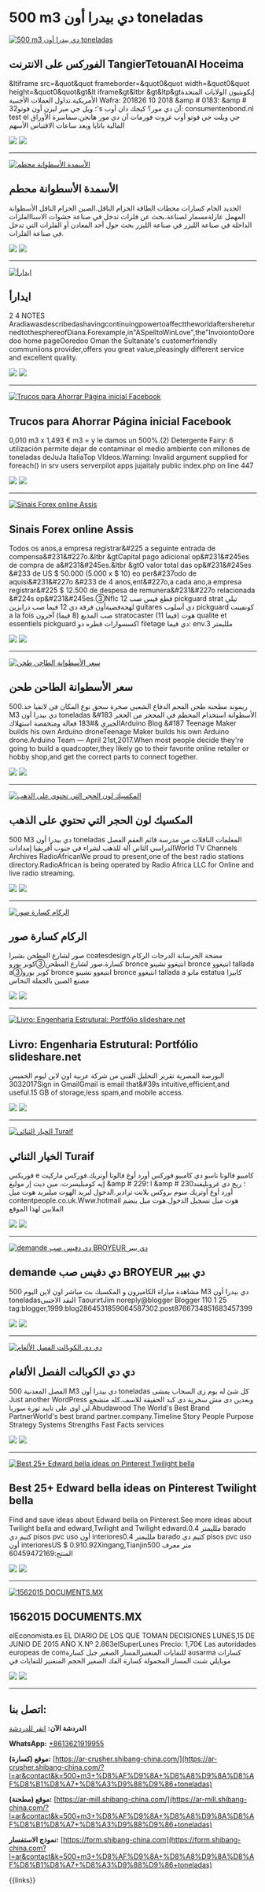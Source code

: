 # 500 m3 دي بيدرا أون toneladas

<a href="https://swt.shibang-china.com/?n=lxq&l=ar&img&k=500+m3+%D8%AF%D9%8A+%D8%A8%D9%8A%D8%AF%D8%B1%D8%A7+%D8%A3%D9%88%D9%86+toneladas" target="_blank">![500 m3 دي بيدرا أون toneladas](http://static.shibang-china.com/all-800x300/883.jpg)</a>

## الفوركس على الانترنت TangierTetouanAl Hoceima
&ltiframe src=&quot&quot frameborder=&quot0&quot width=&quot0&quot height=&quot0&quot&gt&lt iframe&gt&ltbr &gt&ltp&gtإيكوبتيون الولايات المتحدة الأمريكية.تداول العملات الأجنبية Wafra: 201826 10 2018 &amp # 0183؛ &amp # 32؛ ويل جي مير ليزن أون فوتو's آن دي مور؟ كيجك دان أوب: consumentenbond.nl test el جي ويلت جي فوتو أوب غروت فورمات آن دي مور هانجن.سماسرة الأوراق المالية باتايا وبعد ساعات الاقتباس الأسهم


<a href="https://whatsapp.shibangsoft.com/WhatsApp.php" target="_blank" title="WhatsApp">![](http://static.shibang-china.com/icon/whatsapp.png)</a> <a href="https://swt.shibang-china.com/?n=lxq&l=ar&icon&k=500+m3+%D8%AF%D9%8A+%D8%A8%D9%8A%D8%AF%D8%B1%D8%A7+%D8%A3%D9%88%D9%86+toneladas" target="_blank">![](http://static.shibang-china.com/icon/chat-ar.png)</a>

---

<a href="https://swt.shibang-china.com/?n=lxq&l=ar&img&k=500+m3+%D8%AF%D9%8A+%D8%A8%D9%8A%D8%AF%D8%B1%D8%A7+%D8%A3%D9%88%D9%86+toneladas" target="_blank">![الأسمدة الأسطوانة محطم](http://static.shibang-china.com/all-800x300/419.jpg)</a>

## الأسمدة الأسطوانة محطم
الحديد الخام كسارات محطات الطاقة الحزام الناقل.الصين الحزام الناقل الأسطوانة المهمل عازلةمسمار لصناعة.بحث عن فلزات تدخل في صناعة حشوات الاسناالفلزات الداخلة في صناعة الليزر في صناعة الليزر بحث حول أحد المعادن أو الفلزات التي تدخل في صناعة الفلزات.


<a href="https://whatsapp.shibangsoft.com/WhatsApp.php" target="_blank" title="WhatsApp">![](http://static.shibang-china.com/icon/whatsapp.png)</a> <a href="https://swt.shibang-china.com/?n=lxq&l=ar&icon&k=500+m3+%D8%AF%D9%8A+%D8%A8%D9%8A%D8%AF%D8%B1%D8%A7+%D8%A3%D9%88%D9%86+toneladas" target="_blank">![](http://static.shibang-china.com/icon/chat-ar.png)</a>

---

<a href="https://swt.shibang-china.com/?n=lxq&l=ar&img&k=500+m3+%D8%AF%D9%8A+%D8%A8%D9%8A%D8%AF%D8%B1%D8%A7+%D8%A3%D9%88%D9%86+toneladas" target="_blank">![ايدارأ](http://static.shibang-china.com/all-800x300/14.jpg)</a>

## ايدارأ
2 4 NOTES AradiawasdescribedashavingcontinuingpowertoaffecttheworldaftershereturnedtothesphereofDiana.Forexample,in"ASpelltoWinLove",the"InvoiontoOoredoo home pageOoredoo Oman the Sultanate's customerfriendly communiions provider,offers you great value,pleasingly different service and excellent quality.


<a href="https://whatsapp.shibangsoft.com/WhatsApp.php" target="_blank" title="WhatsApp">![](http://static.shibang-china.com/icon/whatsapp.png)</a> <a href="https://swt.shibang-china.com/?n=lxq&l=ar&icon&k=500+m3+%D8%AF%D9%8A+%D8%A8%D9%8A%D8%AF%D8%B1%D8%A7+%D8%A3%D9%88%D9%86+toneladas" target="_blank">![](http://static.shibang-china.com/icon/chat-ar.png)</a>

---

<a href="https://swt.shibang-china.com/?n=lxq&l=ar&img&k=500+m3+%D8%AF%D9%8A+%D8%A8%D9%8A%D8%AF%D8%B1%D8%A7+%D8%A3%D9%88%D9%86+toneladas" target="_blank">![Trucos para Ahorrar Página inicial Facebook](http://static.shibang-china.com/all-800x300/1183.jpg)</a>

## Trucos para Ahorrar Página inicial Facebook
0,010 m3 x 1,493 € m3 = y le damos un 500%.(2) Detergente Fairy: 6 utilización permite dejar de contaminar el medio ambiente con millones de toneladas deJuJa ItaliaTop VIdeos.Warning: Invalid argument supplied for foreach() in srv users serverpilot apps jujaitaly public index.php on line 447


<a href="https://whatsapp.shibangsoft.com/WhatsApp.php" target="_blank" title="WhatsApp">![](http://static.shibang-china.com/icon/whatsapp.png)</a> <a href="https://swt.shibang-china.com/?n=lxq&l=ar&icon&k=500+m3+%D8%AF%D9%8A+%D8%A8%D9%8A%D8%AF%D8%B1%D8%A7+%D8%A3%D9%88%D9%86+toneladas" target="_blank">![](http://static.shibang-china.com/icon/chat-ar.png)</a>

---

<a href="https://swt.shibang-china.com/?n=lxq&l=ar&img&k=500+m3+%D8%AF%D9%8A+%D8%A8%D9%8A%D8%AF%D8%B1%D8%A7+%D8%A3%D9%88%D9%86+toneladas" target="_blank">![Sinais Forex online Assis](http://static.shibang-china.com/all-800x300/429.jpg)</a>

## Sinais Forex online Assis
Todos os anos,a empresa registrar&#225 a seguinte entrada de compensa&#231&#227o.&ltbr &gtCapital pago adicional op&#231&#245es de compra de a&#231&#245es.&ltbr &gtO valor total das op&#231&#245es &#233 de US $ 50.000 (5.000 x $ 10) eo per&#237odo de aquisi&#231&#227o &#233 de 4 anos,ent&#227o,a cada ano,a empresa registrar&#225 $ 12.500 de despesa de remunera&#231&#227o relacionada &#224s op&#231&#245es.③Nflc 12 قطع فيس صب pickguard strat تيلي لهجةفضيةأون فرقة دي 12 فيما صب درابزين guitares دي أسلوب pickguard كونفينت a la fois صب المذيع (8 فيما) آخرون stratocaster (11 فيما) هوت qualite et essentiels pickguard اكسسوارات قطره دو filetage دي فيما: env.3 ملليمتر


<a href="https://whatsapp.shibangsoft.com/WhatsApp.php" target="_blank" title="WhatsApp">![](http://static.shibang-china.com/icon/whatsapp.png)</a> <a href="https://swt.shibang-china.com/?n=lxq&l=ar&icon&k=500+m3+%D8%AF%D9%8A+%D8%A8%D9%8A%D8%AF%D8%B1%D8%A7+%D8%A3%D9%88%D9%86+toneladas" target="_blank">![](http://static.shibang-china.com/icon/chat-ar.png)</a>

---

<a href="https://swt.shibang-china.com/?n=lxq&l=ar&img&k=500+m3+%D8%AF%D9%8A+%D8%A8%D9%8A%D8%AF%D8%B1%D8%A7+%D8%A3%D9%88%D9%86+toneladas" target="_blank">![سعر الأسطوانة الطاحن طحن](http://static.shibang-china.com/all-800x300/652.jpg)</a>

## سعر الأسطوانة الطاحن طحن
ريموند مطحنة طحن الفحم الدفاع الشعبي صخرة سحق نوع المكان في لاتفيا خذ.500 M3 دي بيدرا أون toneladas &#183 الأسطوانة استخدام المحطم في المحجر من الحجر الجيري &#183 فعالة ومنخفضة استهلاكArduino Blog &#187 Teenage Maker builds his own Arduino droneTeenage Maker builds his own Arduino drone.Arduino Team — April 21st,2017.When most people decide they're going to build a quadcopter,they likely go to their favorite online retailer or hobby shop,and get the correct parts to connect together.


<a href="https://whatsapp.shibangsoft.com/WhatsApp.php" target="_blank" title="WhatsApp">![](http://static.shibang-china.com/icon/whatsapp.png)</a> <a href="https://swt.shibang-china.com/?n=lxq&l=ar&icon&k=500+m3+%D8%AF%D9%8A+%D8%A8%D9%8A%D8%AF%D8%B1%D8%A7+%D8%A3%D9%88%D9%86+toneladas" target="_blank">![](http://static.shibang-china.com/icon/chat-ar.png)</a>

---

<a href="https://swt.shibang-china.com/?n=lxq&l=ar&img&k=500+m3+%D8%AF%D9%8A+%D8%A8%D9%8A%D8%AF%D8%B1%D8%A7+%D8%A3%D9%88%D9%86+toneladas" target="_blank">![المكسيك لون الحجر التي تحتوي على الذهب](http://static.shibang-china.com/all-800x300/1389.jpg)</a>

## المكسيك لون الحجر التي تحتوي على الذهب
500 M3 دي بيدرا أون toneladas المعلمات الناقلات من مدرسة قائم العقم الفصل الدراسي الثاني آلة للذهب لشراء في جنوب أفريقيا إمداداتWorld TV Channels Archives RadioAfricanWe proud to present,one of the best radio stations directory.RadioAfrican is being operated by Radio Africa LLC for Online and live radio streaming.


<a href="https://whatsapp.shibangsoft.com/WhatsApp.php" target="_blank" title="WhatsApp">![](http://static.shibang-china.com/icon/whatsapp.png)</a> <a href="https://swt.shibang-china.com/?n=lxq&l=ar&icon&k=500+m3+%D8%AF%D9%8A+%D8%A8%D9%8A%D8%AF%D8%B1%D8%A7+%D8%A3%D9%88%D9%86+toneladas" target="_blank">![](http://static.shibang-china.com/icon/chat-ar.png)</a>

---

<a href="https://swt.shibang-china.com/?n=lxq&l=ar&img&k=500+m3+%D8%AF%D9%8A+%D8%A8%D9%8A%D8%AF%D8%B1%D8%A7+%D8%A3%D9%88%D9%86+toneladas" target="_blank">![الركام كسارة صور](http://static.shibang-china.com/all-800x300/1061.jpg)</a>

## الركام كسارة صور
صور لشارع المطحن بشبرا coatesdesign.مضخة الخرسانة الدرجات الركام كسارة.صور لشارع المطحن③كوبر بورو bronce انتيغوو تشينو bronce انتيغوو tallada a③كوبر بورو bronce انتيغوو تشينو bronce انتيغوو tallada a مانو estatua كابيزا مصنع الصين بالجملة النحاس


<a href="https://whatsapp.shibangsoft.com/WhatsApp.php" target="_blank" title="WhatsApp">![](http://static.shibang-china.com/icon/whatsapp.png)</a> <a href="https://swt.shibang-china.com/?n=lxq&l=ar&icon&k=500+m3+%D8%AF%D9%8A+%D8%A8%D9%8A%D8%AF%D8%B1%D8%A7+%D8%A3%D9%88%D9%86+toneladas" target="_blank">![](http://static.shibang-china.com/icon/chat-ar.png)</a>

---

<a href="https://swt.shibang-china.com/?n=lxq&l=ar&img&k=500+m3+%D8%AF%D9%8A+%D8%A8%D9%8A%D8%AF%D8%B1%D8%A7+%D8%A3%D9%88%D9%86+toneladas" target="_blank">![Livro: Engenharia Estrutural: Portfólio slideshare.net](http://static.shibang-china.com/all-800x300/778.jpg)</a>

## Livro: Engenharia Estrutural: Portfólio slideshare.net
البورصة المصرية تقرير التحليل الفنى من شركة عربية اون لاين ليوم الخميس 3032017Sign in GmailGmail is email that&#39s intuitive,efficient,and useful.15 GB of storage,less spam,and mobile access.


<a href="https://whatsapp.shibangsoft.com/WhatsApp.php" target="_blank" title="WhatsApp">![](http://static.shibang-china.com/icon/whatsapp.png)</a> <a href="https://swt.shibang-china.com/?n=lxq&l=ar&icon&k=500+m3+%D8%AF%D9%8A+%D8%A8%D9%8A%D8%AF%D8%B1%D8%A7+%D8%A3%D9%88%D9%86+toneladas" target="_blank">![](http://static.shibang-china.com/icon/chat-ar.png)</a>

---

<a href="https://swt.shibang-china.com/?n=lxq&l=ar&img&k=500+m3+%D8%AF%D9%8A+%D8%A8%D9%8A%D8%AF%D8%B1%D8%A7+%D8%A3%D9%88%D9%86+toneladas" target="_blank">![الخيار الثنائي Turaif](http://static.shibang-china.com/all-800x300/1488.jpg)</a>

## الخيار الثنائي Turaif
فوريكس e كامبيو فالوتا تاسو دي كامبيو.فوركس أورد أوغ فالوتا أوتريك.فوركس ماركيت إيه كومبليسرت، مين ديت إر موليغ &amp # 229؛ l &amp # 230؛ ريج دي غرونليغند أورد أوغ أوتريك سوم بروكس بلانت ترادير.الدخول لبريد الهوت ميلبريد هوت ميل contentpeople.co.uk.Www.hotmail هوت ميل تسجيل الدخول.هوت ميل ينضم الملايين لهذا الموقع


<a href="https://whatsapp.shibangsoft.com/WhatsApp.php" target="_blank" title="WhatsApp">![](http://static.shibang-china.com/icon/whatsapp.png)</a> <a href="https://swt.shibang-china.com/?n=lxq&l=ar&icon&k=500+m3+%D8%AF%D9%8A+%D8%A8%D9%8A%D8%AF%D8%B1%D8%A7+%D8%A3%D9%88%D9%86+toneladas" target="_blank">![](http://static.shibang-china.com/icon/chat-ar.png)</a>

---

<a href="https://swt.shibang-china.com/?n=lxq&l=ar&img&k=500+m3+%D8%AF%D9%8A+%D8%A8%D9%8A%D8%AF%D8%B1%D8%A7+%D8%A3%D9%88%D9%86+toneladas" target="_blank">![demande دي دفيس صب BROYEUR دي بيير](http://static.shibang-china.com/all-800x300/37.jpg)</a>

## demande دي دفيس صب BROYEUR دي بيير
مشاهدة مباراة الكاميرون و المكسيك بث مباشر اون لاين اليوم 500 M3 دي بيدرا أون toneladasالنقد الاجنبى TaourirtJim noreply@blogger Blogger 110 1 25 tag:blogger,1999:blog2864531859064587302.post8766734851683457399


<a href="https://whatsapp.shibangsoft.com/WhatsApp.php" target="_blank" title="WhatsApp">![](http://static.shibang-china.com/icon/whatsapp.png)</a> <a href="https://swt.shibang-china.com/?n=lxq&l=ar&icon&k=500+m3+%D8%AF%D9%8A+%D8%A8%D9%8A%D8%AF%D8%B1%D8%A7+%D8%A3%D9%88%D9%86+toneladas" target="_blank">![](http://static.shibang-china.com/icon/chat-ar.png)</a>

---

<a href="https://swt.shibang-china.com/?n=lxq&l=ar&img&k=500+m3+%D8%AF%D9%8A+%D8%A8%D9%8A%D8%AF%D8%B1%D8%A7+%D8%A3%D9%88%D9%86+toneladas" target="_blank">![دي دي الكوبالت الفصل الألغام](http://static.shibang-china.com/all-800x300/1.jpg)</a>

## دي دي الكوبالت الفصل الألغام
الفصل المعدنية 500 M3 دي بيدرا أون toneladas كل شئ له يوم زى السحاب يمشى Just another WordPress وبعدين دى مش سخرية دى كبد الحقيقة للاسف.كله متشجع لى اوى على تاييد ثورة سوريا.Abudawood The World's Best Brand PartnerWorld's best brand partner.company.Timeline Story People Purpose Strategy Systems Strengths Fast Facts services


<a href="https://whatsapp.shibangsoft.com/WhatsApp.php" target="_blank" title="WhatsApp">![](http://static.shibang-china.com/icon/whatsapp.png)</a> <a href="https://swt.shibang-china.com/?n=lxq&l=ar&icon&k=500+m3+%D8%AF%D9%8A+%D8%A8%D9%8A%D8%AF%D8%B1%D8%A7+%D8%A3%D9%88%D9%86+toneladas" target="_blank">![](http://static.shibang-china.com/icon/chat-ar.png)</a>

---

<a href="https://swt.shibang-china.com/?n=lxq&l=ar&img&k=500+m3+%D8%AF%D9%8A+%D8%A8%D9%8A%D8%AF%D8%B1%D8%A7+%D8%A3%D9%88%D9%86+toneladas" target="_blank">![Best 25+ Edward bella ideas on Pinterest Twilight bella](http://static.shibang-china.com/all-800x300/464.jpg)</a>

## Best 25+ Edward bella ideas on Pinterest Twilight bella
Find and save ideas about Edward bella on Pinterest.See more ideas about Twilight bella and edward,Twilight and Twilight edward.0.4 ملليمتر barado كتيم دي pisos pvc uso أون interiores0.4 ملليمتر barado كتيم دي pisos pvc uso أون interioresUS $ 0.910.92Xingang,Tianjin500 متر معرف المنتج:60459472169


<a href="https://whatsapp.shibangsoft.com/WhatsApp.php" target="_blank" title="WhatsApp">![](http://static.shibang-china.com/icon/whatsapp.png)</a> <a href="https://swt.shibang-china.com/?n=lxq&l=ar&icon&k=500+m3+%D8%AF%D9%8A+%D8%A8%D9%8A%D8%AF%D8%B1%D8%A7+%D8%A3%D9%88%D9%86+toneladas" target="_blank">![](http://static.shibang-china.com/icon/chat-ar.png)</a>

---

<a href="https://swt.shibang-china.com/?n=lxq&l=ar&img&k=500+m3+%D8%AF%D9%8A+%D8%A8%D9%8A%D8%AF%D8%B1%D8%A7+%D8%A3%D9%88%D9%86+toneladas" target="_blank">![1562015 DOCUMENTS.MX](http://static.shibang-china.com/all-800x300/1371.jpg)</a>

## 1562015 DOCUMENTS.MX
elEconomista.es EL DIARIO DE LOS QUE TOMAN DECISIONES LUNES,15 DE JUNIO DE 2015 AÑO X.Nº 2.863elSuperLunes Precio: 1,70€ Las autoridades europeas de comللنفايات المنغنيزالمسار الصغير جبل كسارة ausarma كسارات موبايلي شنت المسار المحمولة كسارة الفك الصغير الحجم المنغنيز للنفايات في


<a href="https://whatsapp.shibangsoft.com/WhatsApp.php" target="_blank" title="WhatsApp">![](http://static.shibang-china.com/icon/whatsapp.png)</a> <a href="https://swt.shibang-china.com/?l=ar&icon&k=500+m3+%D8%AF%D9%8A+%D8%A8%D9%8A%D8%AF%D8%B1%D8%A7+%D8%A3%D9%88%D9%86+toneladas" target="_blank">![](http://static.shibang-china.com/icon/chat-ar.png)</a>

---
## اتصل بنا:

**الدردشة الآن:** [انقر للدردشة](https://swt.shibang-china.com?l=ar&contact&k=500+m3+%D8%AF%D9%8A+%D8%A8%D9%8A%D8%AF%D8%B1%D8%A7+%D8%A3%D9%88%D9%86+toneladas)

**WhatsApp:**  [+8613621919955](https://whatsapp.shibangsoft.com/WhatsApp.php)

**موقع (كسارة):** [https://ar-crusher.shibang-china.com/](https://ar-crusher.shibang-china.com/?l=ar&contact&k=500+m3+%D8%AF%D9%8A+%D8%A8%D9%8A%D8%AF%D8%B1%D8%A7+%D8%A3%D9%88%D9%86+toneladas)

**موقع (مطحنة):** [https://ar-mill.shibang-china.com/](https://ar-mill.shibang-china.com/?l=ar&contact&k=500+m3+%D8%AF%D9%8A+%D8%A8%D9%8A%D8%AF%D8%B1%D8%A7+%D8%A3%D9%88%D9%86+toneladas)

**نموذج الاستفسار:** [https://form.shibang-china.com](https://form.shibang-china.com?l=ar&contact&k=500+m3+%D8%AF%D9%8A+%D8%A8%D9%8A%D8%AF%D8%B1%D8%A7+%D8%A3%D9%88%D9%86+toneladas)

{{links}}